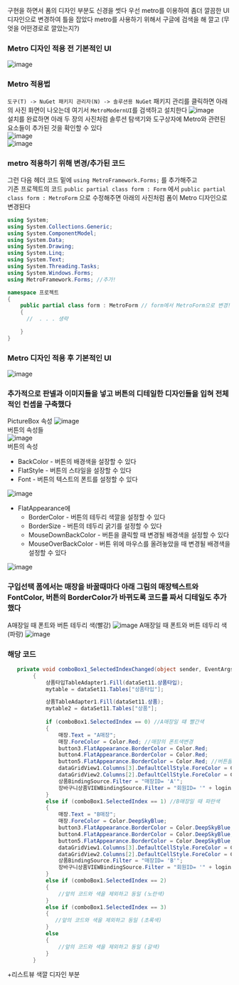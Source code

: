 구현을 하면서 폼의 디자인 부분도 신경을 썻다
우선 metro를 이용하여 좀더 깔끔한 UI 디자인으로 변경하여 틀을 잡았다
metro를 사용하기 위해서 구글에 검색을 해 깔고 (무엇을 어떤경로로 깔았는지?)

### Metro 디자인 적용 전 기본적인 UI
![image](./image/Metro적용전.png)  


### Metro 적용법
```도구(T) -> NuGet 패키지 관리자(N) -> 솔루션용 NuGet``` 패키지 관리를 클릭하면 아래의 사진 화면이 나오는데 여기서 ```MetroModernUI```를 검색하고 설치한다
![image](./image/Metro적용법.png)  
설치를 완료하면 아래 두 장의 사진처럼 솔루션 탐색기와 도구상자에 Metro와 관련된 요소들이 추가된 것을 확인할 수 있다  
![image](./image/Metro적용확인1.png)  
![image](./image/Metro적용확인2.png)

### metro 적용하기 위해 변경/추가된 코드
그런 다음 헤더 코드 밑에 ```using MetroFramework.Forms;``` 를 추가해주고  
기존 프로젝트의 코드 ```public partial class form : Form``` 에서 ```public partial class form : MetroForm``` 으로 수정해주면 아래의 사진처럼 폼이 Metro 디자인으로 변경된다
```C#
using System;
using System.Collections.Generic;
using System.ComponentModel;
using System.Data;
using System.Drawing;
using System.Linq;
using System.Text;
using System.Threading.Tasks;
using System.Windows.Forms;
using MetroFramework.Forms; //추가!

namespace 프로젝트
{
    public partial class form : MetroForm // form에서 MetroForm으로 변경!
    {
      //  . . . 생략

    }
}
```
### Metro 디자인 적용 후 기본적인 UI
![image](./image/Metro적용후.png) 


### 추가적으로 판넬과 이미지들을 넣고 버튼의 디테일한 디자인들을 입혀 전체적인 컨셉을 구축했다  
PictureBox 속성
![image](./image/사진속성.png)  
버튼의 속성들  
![image](./image/버튼속성들.png)  
버튼의 속성 
- BackColor - 버튼의 배경색을 설장할 수 있다  
- FlatStyle - 버튼의 스타일을 설장할 수 있다  
- Font - 버튼의 텍스트의 폰트를 설정할 수 있다  

![image](./image/디자인1.png)
- FlatAppearance에 
  - BorderColor - 버튼의 테두리 색깔을 설정할 수 있다
  - BorderSize - 버튼의 테두리 굵기를 설정할 수 있다
  - MouseDownBackColor - 버튼을 클릭할 때 변경될 배경색을 설정할 수 있다
  - MouseOverBackColor - 버튼 위에 마우스를 올려놓았을 때 변경될 배경색을 설정할 수 있다 

![image](./image/디자인4.png)

### 구입선택 폼에서는 매장을 바꿀때마다 아래 그림의 매장텍스트와  FontColor, 버튼의 BorderColor가 바뀌도록 코드를 짜서 디테일도 추가했다
A매장일 때 폰트와 버튼 테두리 색(빨강)
![image](./image/디자인3.png)
A매장일 때 폰트와 버튼 테두리 색(파랑)
![image](./image/디자인2.png)

### 해당 코드
```C#
   private void comboBox1_SelectedIndexChanged(object sender, EventArgs e) //구입매장선택을 바꿀때의 이벤트 함수
        {
            상품타입TableAdapter1.Fill(dataSet11.상품타입);
            mytable = dataSet11.Tables["상품타입"];

            상품TableAdapter1.Fill(dataSet11.상품);
            mytable2 = dataSet11.Tables["상품"];
            
            if (comboBox1.SelectedIndex == 0) //A매장일 떄 빨간색
            {
                매장.Text = "A매장";
                매장.ForeColor = Color.Red; //매장의 폰트색변경
                button3.FlatAppearance.BorderColor = Color.Red;
                button4.FlatAppearance.BorderColor = Color.Red;
                button5.FlatAppearance.BorderColor = Color.Red; //버튼들의 BorderColor변경
                dataGridView1.Columns[3].DefaultCellStyle.ForeColor = Color.Red; 
                dataGridView2.Columns[2].DefaultCellStyle.ForeColor = Color.Red; //그리드뷰의 매장 FontColor변경
                상품BindingSource.Filter = "매장ID= 'A'";
                장바구니상품VIEWBindingSource.Filter = "회원ID= '" + loginid + "' AND 매장ID= 'A'";
            }
            else if (comboBox1.SelectedIndex == 1) //B매장일 때 파란색
            {
                매장.Text = "B매장";
                매장.ForeColor = Color.DeepSkyBlue;
                button3.FlatAppearance.BorderColor = Color.DeepSkyBlue;
                button4.FlatAppearance.BorderColor = Color.DeepSkyBlue;
                button5.FlatAppearance.BorderColor = Color.DeepSkyBlue;
                dataGridView1.Columns[3].DefaultCellStyle.ForeColor = Color.DeepSkyBlue;
                dataGridView2.Columns[2].DefaultCellStyle.ForeColor = Color.DeepSkyBlue;
                상품BindingSource.Filter = "매장ID= 'B'";
                장바구니상품VIEWBindingSource.Filter = "회원ID= '" + loginid + "' AND 매장ID= 'B'";
            }
            else if (comboBox1.SelectedIndex == 2)
            {
                //앞의 코드와 색을 제외하고 동일 (노란색)  
            }
            else if (comboBox1.SelectedIndex == 3)
            {
               //앞의 코드와 색을 제외하고 동일 (초록색)
            }
            else
            {
                //앞의 코드와 색을 제외하고 동일 (갈색)
            }
        }
```

+리스트뷰 색깔 디자인 부분
